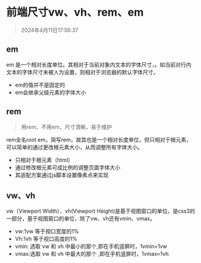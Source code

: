 # 前端尺寸vw、vh、rem、em

> 2024年4月11日17:56:37

## em

em 是一个相对长度单位。其相对于当前对象内文本的字体尺寸，。如当前对行内文本的字体尺寸未被人为设置，则相对于浏览器的默认字体尺寸。

- em的值并不是固定的
- em会继承父级元素的字体大小

## rem

> 用rem，不用em，尺寸清晰，易于维护

rem全名root em，简写rem，故其也是一个相对长度单位，但只相对于根元素，可以简单的通过更改根元素大小，从而调整所有字体大小。

- 只相对于根元素（html）
- 通过修改根元素可成比例的调整页面字体大小
- 其适配方案通过js脚本设置像素点来实现

## vw、vh

vw（Viewport Width）、vh(Viewport Height)是基于视图窗口的单位，是css3的一部分，基于视图窗口的单位，除了vw、vh还有vmin、vmax。

- vw:1vw 等于视口宽度的1%
- Vh:1vh 等于视口高度的1%
- vmin: 选取 vw 和 vh 中最小的那个,即在手机竖屏时，1vmin=1vw
- vmax:选取 vw 和 vh 中最大的那个 ,即在手机竖屏时，1vmax=1vh